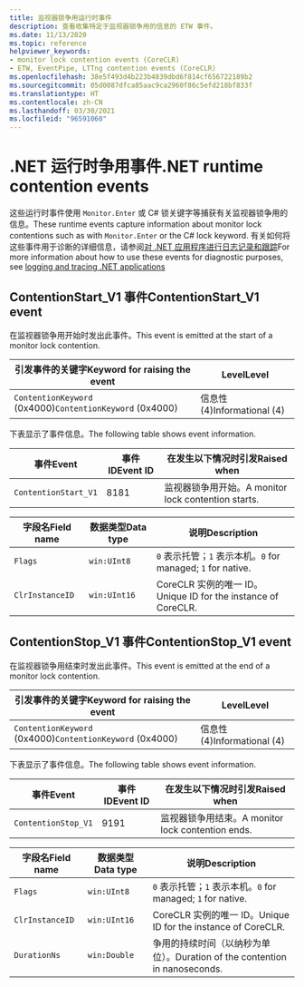 ```yaml
---
title: 监视器锁争用运行时事件
description: 查看收集特定于监视器锁争用的信息的 ETW 事件。
ms.date: 11/13/2020
ms.topic: reference
helpviewer_keywords:
- monitor lock contention events (CoreCLR)
- ETW, EventPipe, LTTng contention events (CoreCLR)
ms.openlocfilehash: 38e5f493d4b223b4839dbd6f814cf656722189b2
ms.sourcegitcommit: 05d0087dfca85aac9ca2960f86c5efd218bf833f
ms.translationtype: HT
ms.contentlocale: zh-CN
ms.lasthandoff: 03/30/2021
ms.locfileid: "96591060"
---
```

# <a name="net-runtime-contention-events"></a><span data-ttu-id="f98f0-103">.NET 运行时争用事件</span><span class="sxs-lookup"><span data-stu-id="f98f0-103">.NET runtime contention events</span></span>

<span data-ttu-id="f98f0-104">这些运行时事件使用 `Monitor.Enter` 或 C# 锁关键字等捕获有关监视器锁争用的信息。</span><span class="sxs-lookup"><span data-stu-id="f98f0-104">These runtime events capture information about monitor lock contentions such as with `Monitor.Enter` or the C# lock keyword.</span></span> <span data-ttu-id="f98f0-105">有关如何将这些事件用于诊断的详细信息，请参阅[对 .NET 应用程序进行日志记录和跟踪](../../core/diagnostics/logging-tracing.md)</span><span class="sxs-lookup"><span data-stu-id="f98f0-105">For more information about how to use these events for diagnostic purposes, see [logging and tracing .NET applications](../../core/diagnostics/logging-tracing.md)</span></span>

## <a name="contentionstart_v1-event"></a><span data-ttu-id="f98f0-106">ContentionStart_V1 事件</span><span class="sxs-lookup"><span data-stu-id="f98f0-106">ContentionStart_V1 event</span></span>

<span data-ttu-id="f98f0-107">在监视器锁争用开始时发出此事件。</span><span class="sxs-lookup"><span data-stu-id="f98f0-107">This event is emitted at the start of a monitor lock contention.</span></span>

|<span data-ttu-id="f98f0-108">引发事件的关键字</span><span class="sxs-lookup"><span data-stu-id="f98f0-108">Keyword for raising the event</span></span>|<span data-ttu-id="f98f0-109">Level</span><span class="sxs-lookup"><span data-stu-id="f98f0-109">Level</span></span>|
|-----------------------------------|-----------|
|<span data-ttu-id="f98f0-110">`ContentionKeyword` (0x4000)</span><span class="sxs-lookup"><span data-stu-id="f98f0-110">`ContentionKeyword` (0x4000)</span></span>|<span data-ttu-id="f98f0-111">信息性 (4)</span><span class="sxs-lookup"><span data-stu-id="f98f0-111">Informational (4)</span></span>|

 <span data-ttu-id="f98f0-112">下表显示了事件信息。</span><span class="sxs-lookup"><span data-stu-id="f98f0-112">The following table shows event information.</span></span>

|<span data-ttu-id="f98f0-113">事件</span><span class="sxs-lookup"><span data-stu-id="f98f0-113">Event</span></span>|<span data-ttu-id="f98f0-114">事件 ID</span><span class="sxs-lookup"><span data-stu-id="f98f0-114">Event ID</span></span>|<span data-ttu-id="f98f0-115">在发生以下情况时引发</span><span class="sxs-lookup"><span data-stu-id="f98f0-115">Raised when</span></span>|
|-----------|--------------|-----------------|
|`ContentionStart_V1`|<span data-ttu-id="f98f0-116">81</span><span class="sxs-lookup"><span data-stu-id="f98f0-116">81</span></span>|<span data-ttu-id="f98f0-117">监视器锁争用开始。</span><span class="sxs-lookup"><span data-stu-id="f98f0-117">A monitor lock contention starts.</span></span>|

|<span data-ttu-id="f98f0-118">字段名</span><span class="sxs-lookup"><span data-stu-id="f98f0-118">Field name</span></span>|<span data-ttu-id="f98f0-119">数据类型</span><span class="sxs-lookup"><span data-stu-id="f98f0-119">Data type</span></span>|<span data-ttu-id="f98f0-120">说明</span><span class="sxs-lookup"><span data-stu-id="f98f0-120">Description</span></span>|
|----------------|---------------|-----------------|
|`Flags`|`win:UInt8`|<span data-ttu-id="f98f0-121">`0` 表示托管；`1` 表示本机。</span><span class="sxs-lookup"><span data-stu-id="f98f0-121">`0` for managed; `1` for native.</span></span>|
|`ClrInstanceID`|`win:UInt16`|<span data-ttu-id="f98f0-122">CoreCLR 实例的唯一 ID。</span><span class="sxs-lookup"><span data-stu-id="f98f0-122">Unique ID for the instance of CoreCLR.</span></span>|

## <a name="contentionstop_v1-event"></a><span data-ttu-id="f98f0-123">ContentionStop_V1 事件</span><span class="sxs-lookup"><span data-stu-id="f98f0-123">ContentionStop_V1 event</span></span>

<span data-ttu-id="f98f0-124">在监视器锁争用结束时发出此事件。</span><span class="sxs-lookup"><span data-stu-id="f98f0-124">This event is emitted at the end of a monitor lock contention.</span></span>

|<span data-ttu-id="f98f0-125">引发事件的关键字</span><span class="sxs-lookup"><span data-stu-id="f98f0-125">Keyword for raising the event</span></span>|<span data-ttu-id="f98f0-126">Level</span><span class="sxs-lookup"><span data-stu-id="f98f0-126">Level</span></span>|
|-----------------------------------|-----------|
|<span data-ttu-id="f98f0-127">`ContentionKeyword` (0x4000)</span><span class="sxs-lookup"><span data-stu-id="f98f0-127">`ContentionKeyword` (0x4000)</span></span>|<span data-ttu-id="f98f0-128">信息性 (4)</span><span class="sxs-lookup"><span data-stu-id="f98f0-128">Informational (4)</span></span>|

 <span data-ttu-id="f98f0-129">下表显示了事件信息。</span><span class="sxs-lookup"><span data-stu-id="f98f0-129">The following table shows event information.</span></span>

|<span data-ttu-id="f98f0-130">事件</span><span class="sxs-lookup"><span data-stu-id="f98f0-130">Event</span></span>|<span data-ttu-id="f98f0-131">事件 ID</span><span class="sxs-lookup"><span data-stu-id="f98f0-131">Event ID</span></span>|<span data-ttu-id="f98f0-132">在发生以下情况时引发</span><span class="sxs-lookup"><span data-stu-id="f98f0-132">Raised when</span></span>|
|-----------|--------------|-----------------|
|`ContentionStop_V1`|<span data-ttu-id="f98f0-133">91</span><span class="sxs-lookup"><span data-stu-id="f98f0-133">91</span></span>|<span data-ttu-id="f98f0-134">监视器锁争用结束。</span><span class="sxs-lookup"><span data-stu-id="f98f0-134">A monitor lock contention ends.</span></span>|

|<span data-ttu-id="f98f0-135">字段名</span><span class="sxs-lookup"><span data-stu-id="f98f0-135">Field name</span></span>|<span data-ttu-id="f98f0-136">数据类型</span><span class="sxs-lookup"><span data-stu-id="f98f0-136">Data type</span></span>|<span data-ttu-id="f98f0-137">说明</span><span class="sxs-lookup"><span data-stu-id="f98f0-137">Description</span></span>|
|----------------|---------------|-----------------|
|`Flags`|`win:UInt8`|<span data-ttu-id="f98f0-138">`0` 表示托管；`1` 表示本机。</span><span class="sxs-lookup"><span data-stu-id="f98f0-138">`0` for managed; `1` for native.</span></span>|
|`ClrInstanceID`|`win:UInt16`|<span data-ttu-id="f98f0-139">CoreCLR 实例的唯一 ID。</span><span class="sxs-lookup"><span data-stu-id="f98f0-139">Unique ID for the instance of CoreCLR.</span></span>|
|`DurationNs`|`win:Double`|<span data-ttu-id="f98f0-140">争用的持续时间（以纳秒为单位）。</span><span class="sxs-lookup"><span data-stu-id="f98f0-140">Duration of the contention in nanoseconds.</span></span>|
